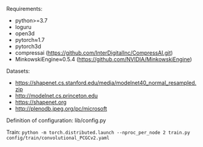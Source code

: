 Requirements: 

- python>=3.7
- loguru
- open3d
- pytorch≈1.7
- pytorch3d
- compressai (https://github.com/InterDigitalInc/CompressAI.git)
- MinkowskiEngine≈0.5.4 (https://github.com/NVIDIA/MinkowskiEngine)

Datasets:
- https://shapenet.cs.stanford.edu/media/modelnet40_normal_resampled.zip
- http://modelnet.cs.princeton.edu
- https://shapenet.org
- http://plenodb.jpeg.org/pc/microsoft

Definition of configuration: lib/config.py

Train: `python -m torch.distributed.launch --nproc_per_node 2 train.py config/train/convolutional_PCGCv2.yaml`

